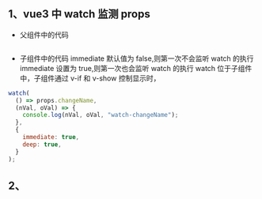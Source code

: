 ## 1、vue3 中 watch 监测 props

- 父组件中的代码

```javascript

```

- 子组件中的代码
  immediate 默认值为 false,则第一次不会监听 watch 的执行
  immediate 设置为 true,则第一次也会监听 watch 的执行
  watch 位于子组件中，子组件通过 v-if 和 v-show 控制显示时，

```javascript
watch(
  () => props.changeName,
  (nVal, oVal) => {
    console.log(nVal, oVal, "watch-changeName");
  },
  {
    immediate: true,
    deep: true,
  }
);
```

## 2、
